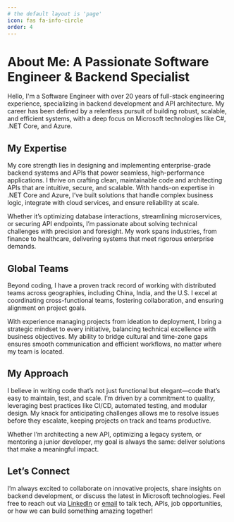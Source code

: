```yaml
---
# the default layout is 'page'
icon: fas fa-info-circle
order: 4
---
```



# About Me: A Passionate Software Engineer & Backend Specialist

Hello, I'm a Software Engineer with over 20 years of full-stack engineering experience, specializing in backend development and API architecture. My career has been defined by a relentless pursuit of building robust, scalable, and efficient systems, with a deep focus on Microsoft technologies like C#, .NET Core, and Azure.

## My Expertise
My core strength lies in designing and implementing enterprise-grade backend systems and APIs that power seamless, high-performance applications. I thrive on crafting clean, maintainable code and architecting APIs that are intuitive, secure, and scalable. With hands-on expertise in .NET Core and Azure, I’ve built solutions that handle complex business logic, integrate with cloud services, and ensure reliability at scale.

Whether it’s optimizing database interactions, streamlining microservices, or securing API endpoints, I’m passionate about solving technical challenges with precision and foresight. My work spans industries, from finance to healthcare, delivering systems that meet rigorous enterprise demands.

## Global Teams
Beyond coding, I have a proven track record of working with distributed teams across geographies, including China, India, and the U.S. I excel at coordinating cross-functional teams, fostering collaboration, and ensuring alignment on project goals. 

With experience managing projects from ideation to deployment, I bring a strategic mindset to every initiative, balancing technical excellence with business objectives. My ability to bridge cultural and time-zone gaps ensures smooth communication and efficient workflows, no matter where my team is located.

## My Approach
I believe in writing code that’s not just functional but elegant—code that’s easy to maintain, test, and scale. I’m driven by a commitment to quality, leveraging best practices like CI/CD, automated testing, and modular design. My knack for anticipating challenges allows me to resolve issues before they escalate, keeping projects on track and teams productive.

Whether I’m architecting a new API, optimizing a legacy system, or mentoring a junior developer, my goal is always the same: deliver solutions that make a meaningful impact.

## Let’s Connect
I’m always excited to collaborate on innovative projects, share insights on backend development, or discuss the latest in Microsoft technologies. Feel free to reach out via [LinkedIn](https://linkedin.com/in/brucebarrera) or [email](mailto:brucebarrera@gmail.com) to talk tech, APIs, job opportunities, or how we can build something amazing together!


